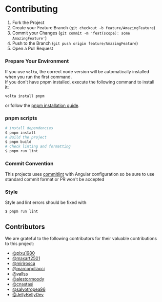 # Contributing

1. Fork the Project
2. Create your Feature Branch (`git checkout -b feature/AmazingFeature`)
3. Commit your Changes (`git commit -m 'feat(scope): some AmazingFeature'`)
4. Push to the Branch (`git push origin feature/AmazingFeature`)
5. Open a Pull Request

### Prepare Your Environment

If you use `volta`, the correct node version will be automatically installed when you run the first command.  
If you don't have pnpm installed, execute the following command to install it:
```bash
volta install pnpm 
```
or follow the [pnpm installation guide](https://pnpm.io/installation).

### pnpm scripts

```bash
# install dependencies
$ pnpm install
# Build the project
$ pnpm build
# Check linting and formatting
$ pnpm run lint
```

### Commit Convention

This projects uses [commitlint](https://commitlint.js.org/) with Angular configuration so be sure to use standard commit format or PR won't be accepted


### Style

Style and lint errors should be fixed with

```bash
$ pnpm run lint
```

## Contributors
We are grateful to the following contributors for their valuable contributions to this project:
- [@pixu1980](https://github.com/pixu1980)  
- [@maxart2501](https://github.com/maxart2501)  
- [@mirirosca](https://github.com/mirirosca)  
- [@marcopollacci](https://github.com/marcopollacci)  
- [@vallss](https://github.com/vallss)  
- [@alestormoody](https://github.com/alestormoody)  
- [@cnastasi](https://github.com/cnastasi)  
- [@salvotropea96](https://github.com/salvotropea96)  
- [@JellyBellyDev](https://github.com/JellyBellyDev)  

